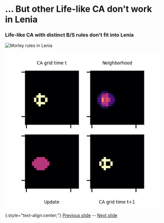 # ... But other Life-like CA don't work in Lenia

### Life-like CA with distinct  B/S rules don't fit into Lenia


![Morley rules in Lenia](https://raw.githubusercontent.com/riveSunder/yuca/master/assets/glaberish/morley_in_puffer.png)

![Morley puffer in Lenia (doesn't work)](https://raw.githubusercontent.com/riveSunder/yuca/master/assets/glaberish/morley_puffer_lenia.gif)

{:style="text-align:center;"}
[Previous slide](https://rivesunder.github.io/yuca/g_slide_004) -- [Next slide](https://rivesunder.github.io/yuca/g_slide_006)
